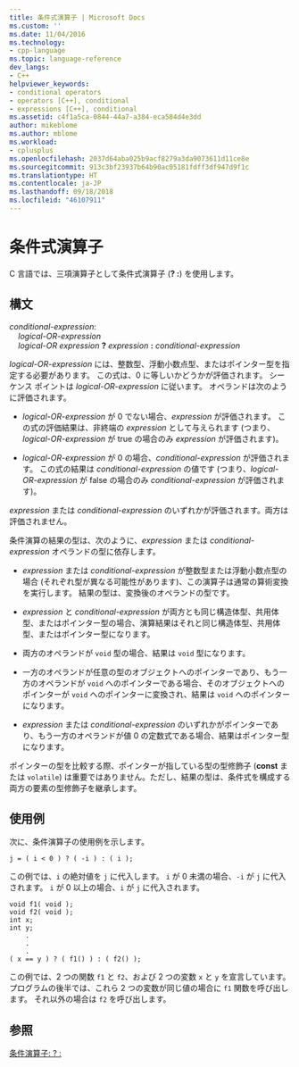 ```yaml
---
title: 条件式演算子 | Microsoft Docs
ms.custom: ''
ms.date: 11/04/2016
ms.technology:
- cpp-language
ms.topic: language-reference
dev_langs:
- C++
helpviewer_keywords:
- conditional operators
- operators [C++], conditional
- expressions [C++], conditional
ms.assetid: c4f1a5ca-0844-44a7-a384-eca584d4e3dd
author: mikeblome
ms.author: mblome
ms.workload:
- cplusplus
ms.openlocfilehash: 2037d64aba025b9acf8279a3da9073611d11ce8e
ms.sourcegitcommit: 913c3bf23937b64b90ac05181fdff3df947d9f1c
ms.translationtype: HT
ms.contentlocale: ja-JP
ms.lasthandoff: 09/18/2018
ms.locfileid: "46107911"
---
```

# <a name="conditional-expression-operator"></a>条件式演算子

C 言語では、三項演算子として条件式演算子 (**? :**) を使用します。

## <a name="syntax"></a>構文

*conditional-expression*:<br/>
&nbsp;&nbsp;&nbsp;&nbsp;*logical-OR-expression*<br/>
&nbsp;&nbsp;&nbsp;&nbsp;*logical-OR expression*  **?**  *expression*  **:**  *conditional-expression*

*logical-OR-expression* には、整数型、浮動小数点型、またはポインター型を指定する必要があります。 この式は、0 に等しいかどうかが評価されます。 シーケンス ポイントは *logical-OR-expression* に従います。 オペランドは次のように評価されます。

- *logical-OR-expression* が 0 でない場合、*expression* が評価されます。 この式の評価結果は、非終端の *expression* として与えられます  (つまり、*logical-OR-expression* が true の場合のみ *expression* が評価されます)。

- *logical-OR-expression* が 0 の場合、*conditional-expression* が評価されます。 この式の結果は *conditional-expression* の値です  (つまり、*logical-OR-expression* が false の場合のみ *conditional-expression* が評価されます)。

*expression* または *conditional-expression* のいずれかが評価されます。両方は評価されません。

条件演算の結果の型は、次のように、*expression* または *conditional-expression* オペランドの型に依存します。

- *expression* または *conditional-expression* が整数型または浮動小数点型の場合 (それぞれ型が異なる可能性があります)、この演算子は通常の算術変換を実行します。 結果の型は、変換後のオペランドの型です。

- *expression* と *conditional-expression* が両方とも同じ構造体型、共用体型、またはポインター型の場合、演算結果はそれと同じ構造体型、共用体型、またはポインター型になります。

- 両方のオペランドが `void` 型の場合、結果は `void` 型になります。

- 一方のオペランドが任意の型のオブジェクトへのポインターであり、もう一方のオペランドが `void` へのポインターである場合、そのオブジェクトへのポインターが `void` へのポインターに変換され、結果は `void` へのポインターになります。

- *expression* または *conditional-expression* のいずれかがポインターであり、もう一方のオペランドが値 0 の定数式である場合、結果はポインター型になります。

ポインターの型を比較する際、ポインターが指している型の型修飾子 (**const** または `volatile`) は重要ではありません。ただし、結果の型は、条件式を構成する両方の要素の型修飾子を継承します。

## <a name="examples"></a>使用例

次に、条件演算子の使用例を示します。

```
j = ( i < 0 ) ? ( -i ) : ( i );
```

この例では、`i` の絶対値を `j` に代入します。 `i` が 0 未満の場合、`-i` が `j` に代入されます。 `i` が 0 以上の場合、`i` が `j` に代入されます。

```
void f1( void );
void f2( void );
int x;
int y;
    .
    .
    .
( x == y ) ? ( f1() ) : ( f2() );
```

この例では、2 つの関数 `f1` と `f2`、および 2 つの変数 `x` と `y` を宣言しています。 プログラムの後半では、これら 2 つの変数が同じ値の場合に `f1` 関数を呼び出します。 それ以外の場合は `f2` を呼び出します。

## <a name="see-also"></a>参照

[条件演算子: ? :](../cpp/conditional-operator-q.md)